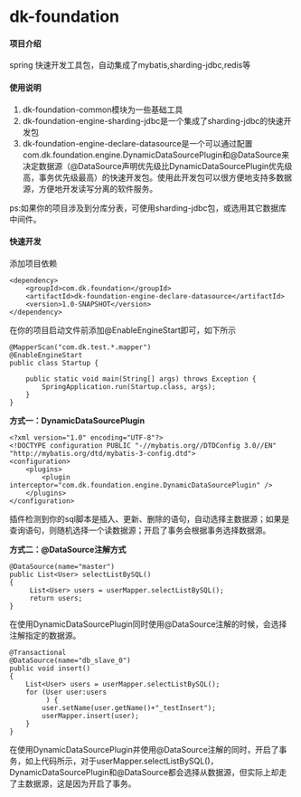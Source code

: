 # dk-foundation

#### 项目介绍
spring 快速开发工具包，自动集成了mybatis,sharding-jdbc,redis等

#### 使用说明

1. dk-foundation-common模块为一些基础工具
2. dk-foundation-engine-sharding-jdbc是一个集成了sharding-jdbc的快速开发包
3. dk-foundation-engine-declare-datasource是一个可以通过配置com.dk.foundation.engine.DynamicDataSourcePlugin和@DataSource来决定数据源（@DataSource声明优先级比DynamicDataSourcePlugin优先级高，事务优先级最高）的快速开发包。使用此开发包可以很方便地支持多数据源，方便地开发读写分离的软件服务。

ps:如果你的项目涉及到分库分表，可使用sharding-jdbc包，或选用其它数据库中间件。

#### 快速开发   

添加项目依赖
```
<dependency>
    <groupId>com.dk.foundation</groupId>
    <artifactId>dk-foundation-engine-declare-datasource</artifactId>
    <version>1.0-SNAPSHOT</version>
</dependency>
```

在你的项目启动文件前添加@EnableEngineStart即可，如下所示

```
@MapperScan("com.dk.test.*.mapper")
@EnableEngineStart
public class Startup {

    public static void main(String[] args) throws Exception {
        SpringApplication.run(Startup.class, args);
    }
}
```

**方式一：DynamicDataSourcePlugin** 
```
<?xml version="1.0" encoding="UTF-8"?>
<!DOCTYPE configuration PUBLIC "-//mybatis.org//DTDConfig 3.0//EN" "http://mybatis.org/dtd/mybatis-3-config.dtd">
<configuration>
    <plugins>
        <plugin interceptor="com.dk.foundation.engine.DynamicDataSourcePlugin" />
    </plugins>
</configuration>
```
插件检测到你的sql脚本是插入、更新、删除的语句，自动选择主数据源；如果是查询语句，则随机选择一个读数据源；开启了事务会根据事务选择数据源。

**方式二：@DataSource注解方式** 
```
@DataSource(name="master")
public List<User> selectListBySQL()
{
     List<User> users = userMapper.selectListBySQL();
     return users;
}
```
在使用DynamicDataSourcePlugin同时使用@DataSource注解的时候，会选择注解指定的数据源。
```
@Transactional
@DataSource(name="db_slave_0")
public void insert()
{
    List<User> users = userMapper.selectListBySQL();
    for (User user:users
         ) {
        user.setName(user.getName()+"_testInsert");
        userMapper.insert(user);
    }
}
```
在使用DynamicDataSourcePlugin并使用@DataSource注解的同时，开启了事务，如上代码所示，对于userMapper.selectListBySQL()，DynamicDataSourcePlugin和@DataSource都会选择从数据源，但实际上却走了主数据源，这是因为开启了事务。
